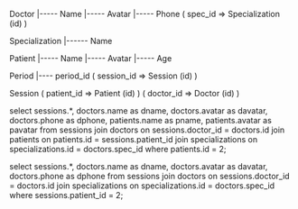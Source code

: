 Doctor
|----- Name
|----- Avatar
|----- Phone
( spec_id => Specialization (id) )

Specialization
|------ Name

Patient
|----- Name
|----- Avatar
|----- Age

Period
|---- period_id
( session_id => Session (id) )

Session
( patient_id => Patient (id) )
( doctor_id => Doctor (id) )

<!-- prettier-ignore -->
select sessions.*, doctors.name as dname, doctors.avatar as davatar, doctors.phone as dphone, patients.name as pname, patients.avatar as pavatar from sessions join doctors on sessions.doctor_id = doctors.id join patients on patients.id = sessions.patient_id join specializations on specializations.id = doctors.spec_id where patients.id = 2;

<!-- prettier-ignore -->
select sessions.*, doctors.name as dname, doctors.avatar as davatar, doctors.phone as dphone from sessions join doctors on sessions.doctor_id = doctors.id join specializations on specializations.id = doctors.spec_id where sessions.patient_id = 2;

